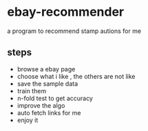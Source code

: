 # ebay-recommender
a program to recommend stamp autions for me

## steps
- browse a ebay page
- choose what i like , the others are not like
- save the sample data
- train them
- n-fold test to get accuracy
- improve the algo
- auto fetch links for me
- enjoy it
